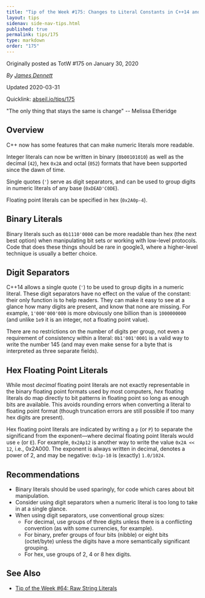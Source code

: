 ```yaml
---
title: "Tip of the Week #175: Changes to Literal Constants in C++14 and C++17."
layout: tips
sidenav: side-nav-tips.html
published: true
permalink: tips/175
type: markdown
order: "175"
---
```


Originally posted as TotW #175 on January 30, 2020

*By [James Dennett](mailto:jdennett@google.com)*

Updated 2020-03-31

Quicklink: [abseil.io/tips/175](https://abseil.io/tips/175)


"The only thing that stays the same is change" -- Melissa Etheridge

## Overview

C++ now has some features that can make numeric literals more readable.

Integer literals can now be written in binary (`0b00101010`) as well as the
decimal (`42`), hex `0x2A` and octal (`052`) formats that have been supported
since the dawn of time.

Single quotes (`'`) serve as digit separators, and can be used to group digits
in numeric literals of any base (`0xDEAD'C0DE`).

Floating point literals can be specified in hex (`0x2A0p-4`).

## Binary Literals

Binary literals such as `0b1110'0000` can be more readable than hex (the next
best option) when manipulating bit sets or working with low-level protocols.
Code that does these things should be rare in google3, where a higher-level
technique is usually a better choice.

## Digit Separators

C++14 allows a single quote (`'`) to be used to group digits in a numeric
literal. These digit separators have no effect on the value of the constant:
their only function is to help readers. They can make it easy to see at a glance
how many digits are present, and know that none are missing. For example,
`1'000'000'000` is more obviously one billion than is `1000000000` (and unlike
`1e9` it is an integer, not a floating point value).

There are no restrictions on the number of digits per group, not even a
requirement of consistency within a literal: `0b1'001'0001` is a valid way to
write the number 145 (and may even make sense for a byte that is interpreted as
three separate fields).

## Hex Floating Point Literals

While most _decimal_ floating point literals are not exactly representable in
the binary floating point formats used by most computers, _hex_ floating
literals do map directly to bit patterns in floating point so long as enough
bits are available. This avoids rounding errors when converting a literal to
floating point format (though truncation errors are still possible if too many
hex digits are present).

Hex floating point literals are indicated by writing a `p` (or `P`) to separate
the significand from the exponent—where decimal floating point literals would
use `e` (or `E`). For example, `0x2Ap12` is another way to write the value `0x2A
<< 12`, i.e., 0x2A000. The exponent is always written in decimal, denotes a
power of 2, and may be negative: `0x1p-10` is (exactly) `1.0/1024`.

## Recommendations

*   Binary literals should be used sparingly, for code which cares about bit
    manipulation.
*   Consider using digit separators when a numeric literal is too long to take
    in at a single glance.
*   When using digit separators, use conventional group sizes:
    *   For decimal, use groups of three digits unless there is a conflicting
        convention (as with some currencies, for example).
    *   For binary, prefer groups of four bits (nibble) or eight bits
        (octet/byte) unless the digits have a more semantically significant
        grouping.
    *   For hex, use groups of 2, 4 or 8 hex digits.

## See Also

*   [Tip of the Week #64: Raw String Literals](64)
